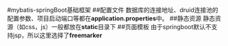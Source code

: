 #mybatis-springBoot基础框架
##配置文件
数据库的连接地址、druid连接池的配置参数、项目启动端口等都在**application.properties**中。
##静态资源
静态资源（如css，js）一般都放在**static**目录下
##页面模板
由于springboot默认不支持jsp，所以这里选择了**freemarker**
